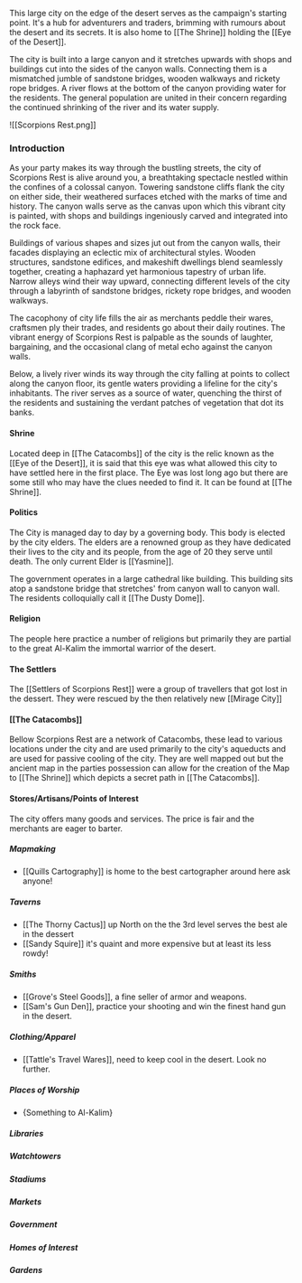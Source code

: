 This large city on the edge of the desert serves as the campaign's starting point. It's a hub for adventurers and traders, brimming with rumours about the desert and its secrets. It is also home to [[The Shrine]] holding the [[Eye of the Desert]].

The city is built into a large canyon and it stretches upwards with shops and buildings cut into the sides of the canyon walls.  Connecting them is a mismatched jumble of sandstone bridges, wooden walkways and rickety rope bridges. A river flows at the bottom of the canyon providing water for the residents. The general population are united in their concern regarding the continued shrinking of the river and its water supply.

![[Scorpions Rest.png]]

### Introduction
As your party makes its way through the bustling streets, the city of Scorpions Rest is alive around you, a breathtaking spectacle nestled within the confines of a colossal canyon. Towering sandstone cliffs flank the city on either side, their weathered surfaces etched with the marks of time and history. The canyon walls serve as the canvas upon which this vibrant city is painted, with shops and buildings ingeniously carved and integrated into the rock face.

Buildings of various shapes and sizes jut out from the canyon walls, their facades displaying an eclectic mix of architectural styles. Wooden structures, sandstone edifices, and makeshift dwellings blend seamlessly together, creating a haphazard yet harmonious tapestry of urban life. Narrow alleys wind their way upward, connecting different levels of the city through a labyrinth of sandstone bridges, rickety rope bridges, and wooden walkways.

The cacophony of city life fills the air as merchants peddle their wares, craftsmen ply their trades, and residents go about their daily routines. The vibrant energy of Scorpions Rest is palpable as the sounds of laughter, bargaining, and the occasional clang of metal echo against the canyon walls.

Below, a lively river winds its way through the city falling at points to collect along the canyon floor, its gentle waters providing a lifeline for the city's inhabitants. The river serves as a source of water, quenching the thirst of the residents and sustaining the verdant patches of vegetation that dot its banks.

#### Shrine
Located deep in [[The Catacombs]] of the city is the relic known as the [[Eye of the Desert]], it is said that this eye was what allowed this city to have settled here in the first place. The Eye was lost long ago but there are some still who may have the clues needed to find it. It can be found at [[The Shrine]].

#### Politics
The City is managed day to day by a governing body. This body is elected by the city elders. The elders are a renowned group as they have dedicated their lives to the city and its people, from the age of 20 they serve until death. The only current Elder is [[Yasmine]].

The government operates in a large cathedral like building. This building sits atop a sandstone bridge that stretches' from canyon wall to canyon wall. The residents colloquially call it [[The Dusty Dome]].

#### Religion
The people here practice a number of religions but primarily they are partial to the great Al-Kalim the immortal warrior of the desert.

#### The Settlers
The [[Settlers of Scorpions Rest]] were a group of travellers that got lost in the dessert. They were rescued by the then relatively new [[Mirage City]]

#### [[The Catacombs]]
Bellow Scorpions Rest are a network of Catacombs, these lead to various locations under the city and are used primarily to the city's aqueducts and are used for passive cooling of the city. They are well mapped out but the ancient map in the parties possession can allow for the creation of the Map to [[The Shrine]] which depicts a secret path in [[The Catacombs]].

#### Stores/Artisans/Points of Interest
The city offers many goods and services. The price is fair and the merchants are eager to barter.

##### Mapmaking 
- [[Quills Cartography]] is home to the best cartographer around here ask anyone!
##### Taverns 
- [[The Thorny Cactus]] up North on the the 3rd level serves the best ale in the dessert
- [[Sandy Squire]] it's quaint and more expensive but at least its less rowdy!
##### Smiths
- [[Grove's Steel Goods]], a fine seller of armor and weapons.
- [[Sam's Gun Den]], practice your shooting and win the finest hand gun in the desert.
##### Clothing/Apparel
- [[Tattle's Travel Wares]], need to keep cool in the desert. Look no further.
##### Places of Worship
- {Something to Al-Kalim}

##### Libraries

##### Watchtowers

##### Stadiums

##### Markets

##### Government

##### Homes of Interest

##### Gardens
